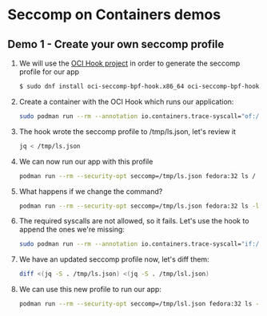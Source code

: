 # Seccomp on Containers demos

## Demo 1 - Create your own seccomp profile

1. We will use the [OCI Hook project](https://github.com/containers/oci-seccomp-bpf-hook) in order to generate the seccomp profile for our app

    ~~~sh
    $ sudo dnf install oci-seccomp-bpf-hook.x86_64 oci-seccomp-bpf-hook-tests.x86_64
    ~~~
3. Create a container with the OCI Hook which runs our application:

    ~~~sh
    sudo podman run --rm --annotation io.containers.trace-syscall="of:/tmp/ls.json" fedora:32 ls / > /dev/null
    ~~~
3. The hook wrote the seccomp profile to /tmp/ls.json, let's review it

    ~~~sh
    jq < /tmp/ls.json
    ~~~
4. We can now run our app with this profile

    ~~~sh
    podman run --rm --security-opt seccomp=/tmp/ls.json fedora:32 ls /
    ~~~
5. What happens if we change the command?

    ~~~sh
    podman run --rm --security-opt seccomp=/tmp/ls.json fedora:32 ls -l /
    ~~~
6. The required syscalls are not allowed, so it fails. Let's use the hook to append the ones we're missing:

    ~~~sh
    sudo podman run --rm --annotation io.containers.trace-syscall="if:/tmp/ls.json;of:/tmp/lsl.json" fedora:32 ls -l / > /dev/null
    ~~~
7. We have an updated seccomp profile now, let's diff them:

    ~~~sh
    diff <(jq -S . /tmp/ls.json) <(jq -S . /tmp/lsl.json)
    ~~~
8. We can use this new profile to run our app:

    ~~~sh
    podman run --rm --security-opt seccomp=/tmp/lsl.json fedora:32 ls -l /
    ~~~
